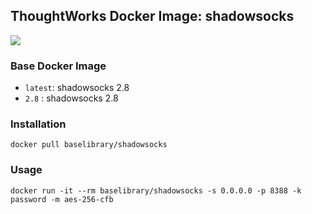 ## ThoughtWorks Docker Image: shadowsocks

[![](http://dockeri.co/image/baselibrary/shadowsocks)](https://registry.hub.docker.com/u/baselibrary/shadowsocks/)

### Base Docker Image

* `latest`: shadowsocks 2.8
* `2.8` : shadowsocks 2.8

### Installation

    docker pull baselibrary/shadowsocks

### Usage

    docker run -it --rm baselibrary/shadowsocks -s 0.0.0.0 -p 8388 -k password -m aes-256-cfb
